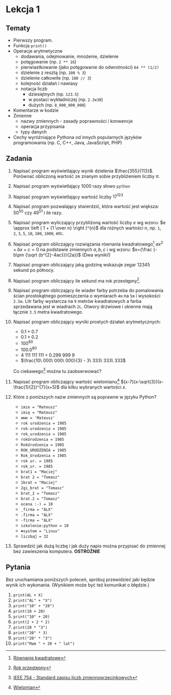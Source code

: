 # Lekcja 1

## Tematy

- Pierwszy program.
- Funkcja `print()`
- Operacje arytmetyczne
  - dodawania, odejmowanie, mnożenie, dzielenie
  - potęgowanie (np. `2 ** 16`)
  - pierwiastkowanie (jako potęgowanie do odwrotności) `64 ** (1/2)`
  - dzielenie z resztą (np. `100 % 3`)
  - dzielenie całkowite (np. `100 // 3`)
  - kolejność działań i nawiasy
  - notacja liczb
    - dziesiętnych (np. `123.5`)
    - w postaci wykładniczej (np. `2.3e30`)
    - dużych (np. `8_000_000_000`)
- Komentarze w kodzie
- Zmienne
  - nazwy zmiennych - zasady poprawności i konwencje
  - operacja przypisania
  - typy danych
- Cechy wyróżniające Pythona od innych popularnych języków programowania (np. C, C++, Java, JavaScript, PHP)

## Zadania

1. Napisać program wyświetlający wynik dzielenia $\frac{355}{113}$. Porównać obliczoną wartość ze znanym sobie przybliżeniem liczby $\pi$.
2. Napisać program wyświetlający 1000 razy słowo `python`
3. Napisać program wyświetlający wartość liczby ${17}^{123}$
4. Napisać program pozwalający stwierdzić, która wartość jest większa: ${50}^{50}$ czy ${49}^{51}$ i ile razy.
5. Napisać program wyliczający przybliżoną wartość liczby $e$ wg wzoru: $e \approx \left ( 1 + {1 \over n} \right )^{n}$ dla różnych wartości $n$, np. `1`, `2`, `3`, `5`, `10`, `100`, `1000`, etc.
6. Napisać program obliczający rozwiązania równania kwadratowego[^1] $ax^2 + bx + c = 0$ na podstawie zmiennych $a, b, c$ i wg wzoru: $x={\frac {-b\pm {\sqrt {b^{2}-4ac}}}{2a}}$ (Dwa wyniki!)
7. Napisać program obliczający jaką godzinę wskazuje zegar 12345 sekund po północy.
8. Napisać program obliczający ile sekund ma rok przestępny[^2].
9. Napisać program obliczający ile wiader farby potrzeba do pomalowania ścian prostokątnego pomieszczenia o wymiarach `4m` na `5m` i wysokości `2.5m`. Litr farby wystarcza na `9` metrów kwadratowych a farba sprzedawana jest w wiadrach `2L`. Otwory drzwiowe i okienne mają łącznie `3.5` metra kwadratowego.
10. Napisać program obliczający wyniki prostych działań arytmetycznych:
    - $0.1 + 0.7$
    - $0.1 + 0.2$
    - ${100}^{80}$
    - ${100.0}^{80}$
    - $4\ 111\ 111\ 111 + 0.299\ 999\ 9$
    - $\frac{10\ 000\ 000\ 000}{3} - 3\ 333\ 333\ 333$

    Co ciekawego[^3] można tu zaobserwować?
11. Napisać program obliczający wartość wielomianu[^4] $(x-7)(x-\sqrt{3})(x-\frac{1}{2})^{7}(x+5)$ dla kilku wybranych wartości $x$.
12. Które z poniższych nazw zmiennych są poprawne w języku Python?
    - `imie = "Mateusz"`
    - `imię = "Mateusz"`
    - `име = 'Mateusz'`
    - `rok urodzenia = 1985`
    - `rok-urodzenia = 1985`
    - `rok_urodzenia = 1985`
    - `rokUrodzenia = 1985`
    - `RokUrodzenia = 1985`
    - `ROK_URODZENIA = 1985`
    - `Rok_Urodzenia = 1985`
    - `rok ur. = 1985`
    - `rok_ur. = 1985`
    - `brat1 = "Maciej"`
    - `brat 2 = "Tomasz"`
    - `1brat = "Maciej"`
    - `2gi_brat = "Tomasz"`
    - `brat_2 = "Tomasz"`
    - `brat.2 = "Tomasz"`
    - `ocena :-) = 10`
    - `_firma = "ALX"`
    - `.firma = "ALX"`
    - `-firma = "ALX"`
    - `szkolenie:python = 10`
    - `❤system = "Linux"`
    - `liczba🦷 = 32`
13. Sprawdzić jak dużą liczbę i jak duży napis można przypisać do zmiennej bez zawieszenia komputera. **OSTROŻNIE**

## Pytania

Bez uruchamiania poniższych poleceń, spróbuj przewidzieć jaki będzie wynik ich wykonania. (Wynikiem może być też komunikat o błędzie.)

1. `print(AL + X)`
2. `print("AL" + "X")`
3. `print("10" + "20")`
4. `print(10 + 20)`
5. `print("10" + 20)`
6. `print(2 + 2 * 2)`
7. `print(20 * "3")`
8. `print("20" * 3)`
9. `print("20" * "3")`
10. `print("Mam " + 20 + " lat")`

[^1]: [Równanie kwadratowe](https://pl.wikipedia.org/wiki/R%C3%B3wnanie_kwadratowe)

[^2]: [Rok przestępny](https://pl.wikipedia.org/wiki/Rok_przest%C4%99pny)

[^3]: [IEEE 754 - Standard zapisu liczb zmiennoprzecinkowych](https://pl.wikipedia.org/wiki/IEEE_754)

[^4]: [Wielomian](https://pl.wikipedia.org/wiki/Wielomian)

